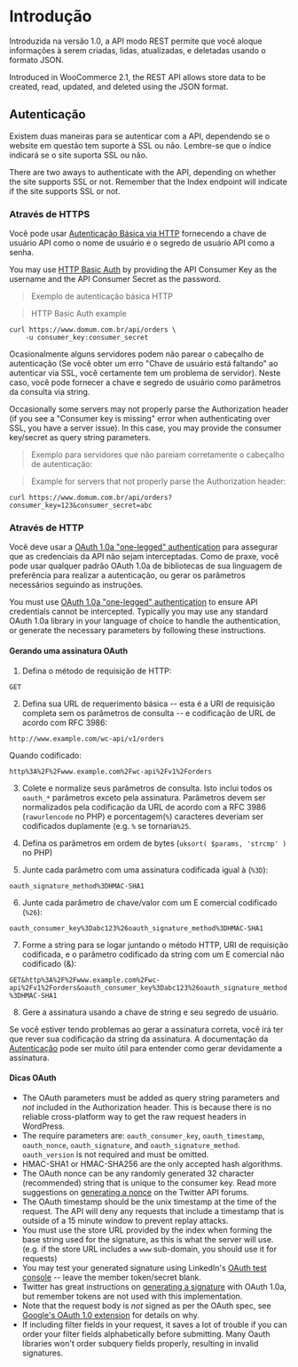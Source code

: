 
# Introdução #

Introduzida na versão 1.0, a API modo REST permite que você aloque informações à serem criadas, lidas, atualizadas, e deletadas usando o formato JSON.

Introduced in WooCommerce 2.1, the REST API allows store data to be created, read, updated, and deleted using the JSON format.

## Autenticação ##

Existem duas maneiras para se autenticar com a API, dependendo se o website em questão tem suporte à SSL ou não. Lembre-se que o índice indicará se o site suporta SSL ou não. 

There are two aways to authenticate with the API, depending on whether the site supports SSL or not.  Remember that the Index endpoint will indicate if the site supports SSL or not.

### Através de HTTPS ###

Você pode usar [Autenticação Básica via HTTP](http://en.wikipedia.org/wiki/Basic_access_authentication) fornecendo a chave de usuário API como o nome de usuário e o segredo de usuário API como a senha.

You may use [HTTP Basic Auth](http://en.wikipedia.org/wiki/Basic_access_authentication) by providing the API Consumer Key as the username and the API Consumer Secret as the password.

> Exemplo de autenticação básica HTTP

> HTTP Basic Auth example

```shell
curl https://www.domum.com.br/api/orders \
    -u consumer_key:consumer_secret
```

Ocasionalmente alguns servidores podem não parear o cabeçalho de autenticação (Se você obter um erro "Chave de usuário está faltando" ao autenticar via SSL, você certamente tem um problema de servidor). Neste caso, você pode fornecer a chave e segredo de usuário como parâmetros da consulta via string.

Occasionally some servers may not properly parse the Authorization header (if you see a "Consumer key is missing" error when authenticating over SSL, you have a server issue). In this case, you may provide the consumer key/secret as query string parameters.

> Exemplo para servidores que não pareiam corretamente o cabeçalho de autenticação:

> Example for servers that not properly parse the Authorization header:

```shell
curl https://www.domum.com.br/api/orders?consumer_key=123&consumer_secret=abc
```

### Através de HTTP ###

Você deve usar a [OAuth 1.0a "one-legged" authentication](http://tools.ietf.org/html/rfc5849) para assegurar que as credenciais da API não sejam interceptadas. Como de praxe, você pode usar qualquer padrão OAuth 1.0a de bibliotecas de sua linguagem de preferência para realizar a autenticação, ou gerar os parâmetros necessários seguindo as instruções.

You must use [OAuth 1.0a "one-legged" authentication](http://tools.ietf.org/html/rfc5849) to ensure API credentials cannot be intercepted. Typically you may use any standard OAuth 1.0a library in your language of choice to handle the authentication, or generate the necessary parameters by following these instructions.

#### Gerando uma assinatura OAuth ####

1) Defina o método de requisição de HTTP:

`GET`

2) Defina sua URL de requerimento básica -- esta é a URI de requisição completa sem os parâmetros de consulta -- e codificação de URL de acordo com RFC 3986:

`http://www.example.com/wc-api/v1/orders`

Quando codificado:

`http%3A%2F%2Fwww.example.com%2Fwc-api%2Fv1%2Forders`

3) Colete e normalize seus parâmetros de consulta. Isto inclui todos os `oauth_*` parâmetros exceto pela assinatura. Parâmetros devem ser normalizados pela codificação da URL de acordo com a RFC 3986 (`rawurlencode` no PHP) e porcentagem(`%`) caracteres deveriam ser codificados duplamente (e.g. `%` se tornaria`%25`.

4) Defina os parâmetros em ordem de bytes (`uksort( $params, 'strcmp' )` no PHP)

5) Junte cada parâmetro com uma assinatura codificada igual à (`%3D`):

`oauth_signature_method%3DHMAC-SHA1`

6) Junte cada parâmetro de chave/valor com um E comercial codificado (`%26`):

`oauth_consumer_key%3Dabc123%26oauth_signature_method%3DHMAC-SHA1`

7) Forme a string para se logar juntando o método HTTP, URI de requisição codificada, e o parâmetro codificado da string com um E comercial não codificado (&):

`GET&http%3A%2F%2Fwww.example.com%2Fwc-api%2Fv1%2Forders&oauth_consumer_key%3Dabc123%26oauth_signature_method%3DHMAC-SHA1`

8) Gere a assinatura usando a chave de string e seu segredo de usuário. 

Se você estiver tendo problemas ao gerar a assinatura correta, você irá ter que rever sua codificação da string da assinatura. A documentação da [Autenticação](https://github.com/woothemes/woocommerce/blob/master/includes/api/class-wc-api-authentication.php#L177) pode ser muito útil para entender como gerar devidamente a assinatura.

#### Dicas OAuth ####

* The OAuth parameters must be added as query string parameters and *not* included in the Authorization header. This is because there is no reliable cross-platform way to get the raw request headers in WordPress.
* The require parameters are: `oauth_consumer_key`, `oauth_timestamp`, `oauth_nonce`, `oauth_signature`, and `oauth_signature_method`. `oauth_version` is not required and must be omitted.
* HMAC-SHA1 or HMAC-SHA256 are the only accepted hash algorithms.
* The OAuth nonce can be any randomly generated 32 character (recommended) string that is unique to the consumer key. Read more suggestions on [generating a nonce](https://dev.twitter.com/discussions/12445) on the Twitter API forums.
* The OAuth timestamp should be the unix timestamp at the time of the request. The API will deny any requests that include a timestamp that is outside of a 15 minute window to prevent replay attacks.
* You must use the store URL provided by the index when forming the base string used for the signature, as this is what the server will use. (e.g. if the store URL includes a `www` sub-domain, you should use it for requests)
* You may test your generated signature using LinkedIn's [OAuth test console](http://developer.linkedinlabs.com/oauth-test/) -- leave the member token/secret blank.
* Twitter has great instructions on [generating a signature](https://dev.twitter.com/docs/auth/creating-signature) with OAuth 1.0a, but remember tokens are not used with this implementation.
* Note that the request body is *not* signed as per the OAuth spec, see [Google's OAuth 1.0 extension](https://oauth.googlecode.com/svn/spec/ext/body_hash/1.0/oauth-bodyhash.html) for details on why.
* If including filter fields in your request, it saves a lot of trouble if you can order your filter fields alphabetically before submitting. Many Oauth libraries won't order subquery fields properly, resulting in invalid signatures.
